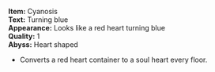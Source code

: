 **Item:** Cyanosis
<br>
**Text:** Turning blue
<br>
**Appearance:** Looks like a red heart turning blue
<br>
**Quality:** 1
<br>
**Abyss:** Heart shaped

- Converts a red heart container to a soul heart every floor.
